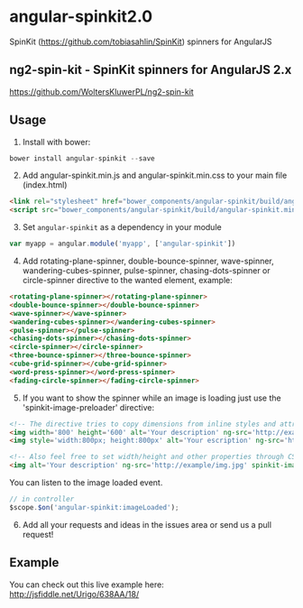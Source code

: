 angular-spinkit2.0
===============

SpinKit (https://github.com/tobiasahlin/SpinKit) spinners for AngularJS

## ng2-spin-kit - SpinKit spinners for AngularJS 2.x

https://github.com/WoltersKluwerPL/ng2-spin-kit


## Usage
1. Install with bower:
  ```javascript
  bower install angular-spinkit --save
  ```

2. Add angular-spinkit.min.js and angular-spinkit.min.css to your main file (index.html)
  ```html
  <link rel="stylesheet" href="bower_components/angular-spinkit/build/angular-spinkit.min.css">
  <script src="bower_components/angular-spinkit/build/angular-spinkit.min.js"></script>
  ```

3. Set `angular-spinkit` as a dependency in your module
  ```javascript
  var myapp = angular.module('myapp', ['angular-spinkit'])
  ```

4. Add rotating-plane-spinner, double-bounce-spinner, wave-spinner, wandering-cubes-spinner, pulse-spinner, chasing-dots-spinner or circle-spinner directive to the wanted element, example:
  ```html
  <rotating-plane-spinner></rotating-plane-spinner>
<double-bounce-spinner></double-bounce-spinner>
<wave-spinner></wave-spinner>
<wandering-cubes-spinner></wandering-cubes-spinner>
<pulse-spinner></pulse-spinner>
<chasing-dots-spinner></chasing-dots-spinner>
<circle-spinner></circle-spinner>
<three-bounce-spinner></three-bounce-spinner>
<cube-grid-spinner></cube-grid-spinner>
<word-press-spinner></word-press-spinner>
<fading-circle-spinner></fading-circle-spinner>
  ```

5. If you want to show the spinner while an image is loading just use the 'spinkit-image-preloader' directive:
  ```html
  <!-- The directive tries to copy dimensions from inline styles and attributes to the spinner placeholder -->
  <img width='800' height='600' alt='Your description' ng-src='http://example/img.jpg' spinkit-image-preloader='rotating-plane-spinner' />
  <img style='width:800px; height:800px' alt='Your escription' ng-src='http://example/img.jpg' spinkit-image-preloader='rotating-plane-spinner' />

  <!-- Also feel free to set width/height and other properties through CSS just configure your own css-class using the 'spinkit-image-preloader-class' attribute (or use css-class by default "spinner-wrapper") -->
  <img alt='Your description' ng-src='http://example/img.jpg' spinkit-image-preloader='cube-grid-spinner' spinkit-image-preloader-class='rotating-plane-spinner' />
  ```
  You can listen to the image loaded event.
   ```javascript
  // in controller
  $scope.$on('angular-spinkit:imageLoaded');
  ```

6. Add all your requests and ideas in the issues area or send us a pull request!

## Example
You can check out this live example here: http://jsfiddle.net/Urigo/638AA/18/
